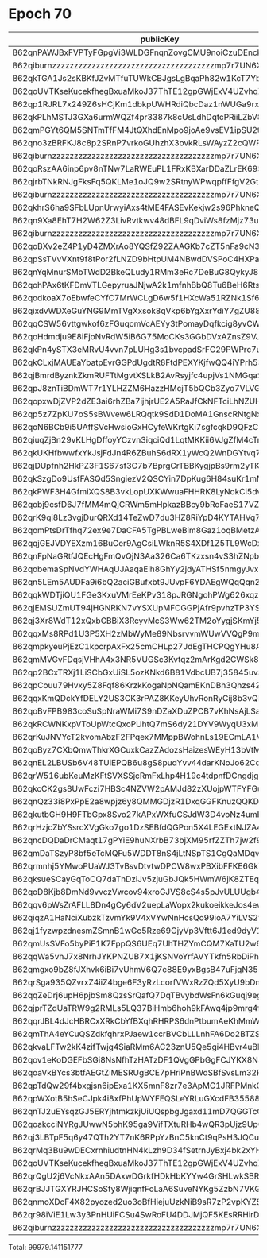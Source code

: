 # Epoch 70

| publicKey                                               | amount         | fee      | amountMina      | feeMina | memo                             | summaryGroup |
|---------------------------------------------------------|----------------|----------|-----------------|---------|----------------------------------|--------------|
| B62qnPAWJBxFVPTyFGpgVi3WLDGFnqnZovgCMU9noiCzuDEnckH18ZA | 31311341283447 | 20000000 | 31311.341283447 | 0.02    | payout from ZKV kobigurk#4945    |              |
| B62qiburnzzzzzzzzzzzzzzzzzzzzzzzzzzzzzzzzzzzzzmp7r7UN6X | 31311341283446 | 20000000 | 31311.341283446 | 0.02    | payout from ZKV kobigurk#4945    |              |
| B62qkTGA1Js2sKBKfJZvMTfuTUWkCBJgsLgBqaPh82w1KcT7YbcDnjT | 5260018613103  | 20000000 | 5260.018613103  | 0.02    | payout from ZKV kobigurk#4945    |              |
| B62qoUVTKseKucekfhegBxuaMkoJ37ThTE12gpGWjExV4UZvhqZD6w9 | 2487355830414  | 20000000 | 2487.355830414  | 0.02    | 18ffb511b457d03cfc5537696f6faadc |              |
| B62qp1RJRL7x249Z6sHCjKm1dbkpUWHRdiQbcDaz1nWUGa9rx48tYkR | 2244497529066  | 20000000 | 2244.497529066  | 0.02    | payout from ZKV kobigurk#4945    |              |
| B62qkPLhMSTJ3GXa6urmWQZf4pr3387k8cUsLdhDqtcPRiiLZbV8uCs | 2222778582570  | 20000000 | 2222.77858257   | 0.02    | payout from ZKV kobigurk#4945    |              |
| B62qmPGYt6QM5SNTmTfFM4JtQXhdEnMpo9joAe9vsEV1ipSU2t4BP9H | 2217384581412  | 20000000 | 2217.384581412  | 0.02    | payout from ZKV kobigurk#4945    |              |
| B62qno3zBRFKJ8c8p2SRnP7vrkoGUhzhX3ovkRLsWAyzZ2cQWRovcdr | 2045523182693  | 20000000 | 2045.523182693  | 0.02    | payout from ZKV kobigurk#4945    |              |
| B62qiburnzzzzzzzzzzzzzzzzzzzzzzzzzzzzzzzzzzzzzmp7r7UN6X | 2045523182693  | 20000000 | 2045.523182693  | 0.02    | payout from ZKV kobigurk#4945    |              |
| B62qoRszAA6inp6pv8nTNw7LaRWEuPL1FRxKBXarDDaZLrEK695PsPD | 1715796690192  | 20000000 | 1715.796690192  | 0.02    | 18ffb511b457d03cfc5537696f6faadc |              |
| B62qjrbTNkRNJgFksFq5QKLMe1oJQ9w2SRtnyWPwqpffFfgV2GtubWF | 1685902291874  | 20000000 | 1685.902291874  | 0.02    | payout from ZKV kobigurk#4945    |              |
| B62qiburnzzzzzzzzzzzzzzzzzzzzzzzzzzzzzzzzzzzzzmp7r7UN6X | 1685902291874  | 20000000 | 1685.902291874  | 0.02    | payout from ZKV kobigurk#4945    |              |
| B62qkhrS6ha9SFbLUpnUrwyiAxs4tME4FASEvKekjw2s96PhkneQCuV | 3116228015673  | 20000000 | 3116.228015673  | 0.02    | payout from ZKV kobigurk#4945    |              |
| B62qn9Xa8EhT7H2W62Z3LivRvtkwv48dBFL9qDviWs8fzMjz73upbmW | 1471631491699  | 20000000 | 1471.631491699  | 0.02    | payout from ZKV kobigurk#4945    |              |
| B62qiburnzzzzzzzzzzzzzzzzzzzzzzzzzzzzzzzzzzzzzmp7r7UN6X | 1471631491698  | 20000000 | 1471.631491698  | 0.02    | payout from ZKV kobigurk#4945    |              |
| B62qoBXv2eZ4P1yD4ZMXrAo8YQSfZ92ZAAGKb7cZT5nFa9cN33YD2ff | 2037853977869  | 20000000 | 2037.853977869  | 0.02    | payout from ZKV kobigurk#4945    |              |
| B62qpSsTVvVXnt9f8tPor2fLNZD9bHtpUM4NBwdDVSPoC4HXPaHREyQ | 406343081646   | 20000000 | 406.343081646   | 0.02    | payout from ZKV kobigurk#4945    |              |
| B62qnYqMnurSMbTWdD2BkeQLudy1RMm3eRc7DeBuG8QykyJ8gZ8Gdv4 | 262925009880   | 20000000 | 262.92500988    | 0.02    | payout from ZKV kobigurk#4945    |              |
| B62qohPAx6tKFDmVTLGepyruaJNjwA2k1mfnhBbQ8Tu6BeH6Rts99jn | 247922118210   | 20000000 | 247.92211821    | 0.02    | payout from ZKV kobigurk#4945    |              |
| B62qodkoaX7oEbwfeCYfC7MrWCLgD6w5f1HXcWa51RZNk1Sf68w3x8i | 228665024640   | 20000000 | 228.66502464    | 0.02    | payout from ZKV kobigurk#4945    |              |
| B62qixdvWDXeGuYNG9MmTVgXxsok8qVkp6bYgXxrYdiY7gZU88X6kY7 | 135188675595   | 20000000 | 135.188675595   | 0.02    | payout from ZKV kobigurk#4945    |              |
| B62qqCSW56vttgwkof6zFGuqomVcAEYy3tPomayDqfkcig8yvCWt5pn | 129083024775   | 20000000 | 129.083024775   | 0.02    | payout from ZKV kobigurk#4945    |              |
| B62qoHdmdju9E8iFjoNvRdW5iB6G75MoCKs3GGbDVxAZnsZ9VJj8kRk | 56059516343    | 20000000 | 56.059516343    | 0.02    | payout from ZKV kobigurk#4945    |              |
| B62qkPn4ySTX3eMRvU4vvn7pLUHg3s1bvcpadSrFC29PWPrc7uTfBNH | 53632238299    | 20000000 | 53.632238299    | 0.02    | payout from ZKV kobigurk#4945    |              |
| B62qkCLxjMAUEaYbatpEvrGGPdUgdtR8FtdPEXYKjfwQQ4iYPrh53Yn | 52152125318    | 20000000 | 52.152125318    | 0.02    | payout from ZKV kobigurk#4945    |              |
| B62qjBmrdByznkZkmRUFTtMgvtXSLkB2AvRsyjfc4upjVs1NMGqaSK6 | 52148573634    | 20000000 | 52.148573634    | 0.02    | payout from ZKV kobigurk#4945    |              |
| B62qpJ8znTiBDmWT7r1YLHZZM6HazzHMcjT5bQCb3Zyo7VLVG4XN1f6 | 48596527424    | 20000000 | 48.596527424    | 0.02    | payout from ZKV kobigurk#4945    |              |
| B62qopxwDjZVP2dZE3ai6rhZBa7ijhjrUE2A5RaJfCkNFTciLhNZUHV | 47004270189    | 20000000 | 47.004270189    | 0.02    | payout from ZKV kobigurk#4945    |              |
| B62qp5z7ZpKU7oS5sBWvew6LRQqtk9SdD1DoMA1GnscRNtgNxhRzz6C | 38691887315    | 20000000 | 38.691887315    | 0.02    | payout from ZKV kobigurk#4945    |              |
| B62qoN6BCb9i5UAffSVcHwsioGxHCyfeWKrtgKi7sgfcqkD9QFzCEb9 | 37591188632    | 20000000 | 37.591188632    | 0.02    | payout from ZKV kobigurk#4945    |              |
| B62qiuqZjBn29vKLHgDffoyYCzvn3iqciQd1LqtMKKii6VJgZfM4cTm | 30344904539    | 20000000 | 30.344904539    | 0.02    | payout from ZKV kobigurk#4945    |              |
| B62qkUKHfbwwfxYkJsjFdJn4R6ZBuhS6dRX1yWcQ2WnDGYtvq74jE4Y | 27227229521    | 20000000 | 27.227229521    | 0.02    | payout from ZKV kobigurk#4945    |              |
| B62qjDUpfnh2HkPZ3F1S67sf3C7b7BprgCrTBBKygjpBs9rm2yTK6fb | 24286575383    | 20000000 | 24.286575383    | 0.02    | payout from ZKV kobigurk#4945    |              |
| B62qkSzgDo9UsfFASQd5SngiezV2QSCYin7DpKug6H84suKr1mMfsyu | 18568512433    | 20000000 | 18.568512433    | 0.02    | payout from ZKV kobigurk#4945    |              |
| B62qkPWF3H4GfmiXQS8B3vkLopUXKWwuaFHHRK8LyNokCi5dvhKvAwT | 18031268145    | 20000000 | 18.031268145    | 0.02    | payout from ZKV kobigurk#4945    |              |
| B62qobj9csfD6J7fMM4mQjCRWm5mHpkazBBcy9bRoFaeS17VZcQVDLp | 12941890322    | 20000000 | 12.941890322    | 0.02    | payout from ZKV kobigurk#4945    |              |
| B62qrK9qi8Lz3vgjDurQRXd14TeZwD7du3HZ8RiYpD4KYTAHVq7rX3g | 10877913848    | 20000000 | 10.877913848    | 0.02    | payout from ZKV kobigurk#4945    |              |
| B62qomPtsDrTfhq72ex9e7DaCFA5TgPBLweBim8Gaz1oqBMetzAtQUD | 10330043970    | 20000000 | 10.33004397     | 0.02    | payout from ZKV kobigurk#4945    |              |
| B62qqjGEJVDYEXzm16BuCer9AgCsiLWknR5S4XDf1Z5TL9WcDxdtrPB | 9711560308     | 20000000 | 9.711560308     | 0.02    | payout from ZKV kobigurk#4945    |              |
| B62qnFpNaGRtfJQEcHgFmQvQjN3Aa326Ca6TKzxsn4vS3hZNpbJAEHv | 8634545950     | 20000000 | 8.63454595      | 0.02    | payout from ZKV kobigurk#4945    |              |
| B62qobemaSpNVdYWHAqUJAaqaEih8GhYy2jdyATHSf5nmgyJvxoA358 | 6626335423     | 20000000 | 6.626335423     | 0.02    | payout from ZKV kobigurk#4945    |              |
| B62qn5LEm5AUDFa9i6bQ2aciGBufxbt9JUvpF6YDAEgWQqQqn2MSnr7 | 6600715004     | 20000000 | 6.600715004     | 0.02    | payout from ZKV kobigurk#4945    |              |
| B62qqkWDTjiQU1FGe3KxuVMrEeKPv318pJRGNgohPWg626xqzyQZuzb | 5415049258     | 20000000 | 5.415049258     | 0.02    | payout from ZKV kobigurk#4945    |              |
| B62qjEMSUZmUT94jHGNRKN7vYSXUpMFCGGPjAfr9pvhzTP3YSo3LNgg | 5181921454     | 20000000 | 5.181921454     | 0.02    | payout from ZKV kobigurk#4945    |              |
| B62qj3Xr8WdT12xQxbCBBiX3RcyvMcS3Ww62TM2oYygjSKmYj5K3rGM | 4860046138     | 20000000 | 4.860046138     | 0.02    | payout from ZKV kobigurk#4945    |              |
| B62qqxMs8RPd1U3P5XH2zMbWyMe89NbsrvvmWUwVVQgP9mNwZFVAGAx | 4745922120     | 20000000 | 4.74592212      | 0.02    | payout from ZKV kobigurk#4945    |              |
| B62qmpkyeuPjEzC1kpcrpAxFx25cmCHLp27JdEgTHCPQgYHu8AMoBAk | 3397109223     | 20000000 | 3.397109223     | 0.02    | payout from ZKV kobigurk#4945    |              |
| B62qmMVGvFDqsjVHhA4x3NR5VUGSc3Kvtqz2mArKgd2CWSk8VZR7CHj | 3396812225     | 20000000 | 3.396812225     | 0.02    | payout from ZKV kobigurk#4945    |              |
| B62qp2BCxTRXj1LiSCbGxUiSL5ozKNkd6B81VdbcUB7j35845uvSg2a | 3396436137     | 20000000 | 3.396436137     | 0.02    | payout from ZKV kobigurk#4945    |              |
| B62qpCouu79Hvxy5Z8Fqf86KrzkKogaNpNQamEKnDBh3Qhzs42ZAZVE | 3367631019     | 20000000 | 3.367631019     | 0.02    | payout from ZKV kobigurk#4945    |              |
| B62qqxKmQDckYfDELY2US3CK3rPAZ8KKeyUhvRonRyCij8b3vQDwFVn | 3353893872     | 20000000 | 3.353893872     | 0.02    | payout from ZKV kobigurk#4945    |              |
| B62qoBvFPB983coSuSpNraWMi7S9nDZaXDuZPCB7vKhNsAjLSauDm4Z | 3255893792     | 20000000 | 3.255893792     | 0.02    | payout from ZKV kobigurk#4945    |              |
| B62qkRCWNKxpVToUpWtcQxoPUhtQ7mS6dy21DYV9WyqU3xMW185ReqF | 3082994580     | 20000000 | 3.08299458      | 0.02    | payout from ZKV kobigurk#4945    |              |
| B62qrKuJNVYcT2kvomAbzF2FPqex7MMppBWohnLs19ECmLA1V5mDxeB | 2743419834     | 20000000 | 2.743419834     | 0.02    | payout from ZKV kobigurk#4945    |              |
| B62qoByz7CXbQmwThkrXGCuxkCazZAdozsHaizesWEyH13bVtMrgBcE | 2112728503     | 20000000 | 2.112728503     | 0.02    | payout from ZKV kobigurk#4945    |              |
| B62qnEL2LBUSb6V48TUiEPQB6u8gS8pudYvv44darKNoJo62Cd6S9zB | 1897564166     | 20000000 | 1.897564166     | 0.02    | payout from ZKV kobigurk#4945    |              |
| B62qrW516ubKeuMzKFtSVXSSjcRmFxLhp4H19c4tdpnfDCngdjgJpZG | 1679762187     | 20000000 | 1.679762187     | 0.02    | payout from ZKV kobigurk#4945    |              |
| B62qkcCK2gs8UwFczi7HBSc4NZVW2pAMJd82zXUojpWTFYFGuZLxrHU | 1585872426     | 20000000 | 1.585872426     | 0.02    | payout from ZKV kobigurk#4945    |              |
| B62qnQz33i8PxPpE2a8wpjz6y8QMMGDjzR1DxqGGFKnuzQQKD6a917B | 1451803485     | 20000000 | 1.451803485     | 0.02    | payout from ZKV kobigurk#4945    |              |
| B62qkutbGH9H9FTbGpx8Svo27kAPxWXfuCSJdW3D4voNz4umHAAUcUH | 1278164148     | 20000000 | 1.278164148     | 0.02    | payout from ZKV kobigurk#4945    |              |
| B62qrHzjcZbYSsrcXVgGko7go1DzSEBfdQGPon5X4LEGExtNJZA4ECj | 1264201885     | 20000000 | 1.264201885     | 0.02    | payout from ZKV kobigurk#4945    |              |
| B62qncDQDaDrCMaqt17gPYiE9huNXrbB73bjXM95rfZZTh7jw2f9EvR | 1182709078     | 20000000 | 1.182709078     | 0.02    | payout from ZKV kobigurk#4945    |              |
| B62qmDaTSzyP8bf5eTcMQFu5WDDT8nS4jLtNSpTS1CgQaMDqvs9jTr8 | 1089977607     | 20000000 | 1.089977607     | 0.02    | payout from ZKV kobigurk#4945    |              |
| B62qrmnhj5YMwoPUaWJ3TvBsvDtvtwDPCW8wxPBXibFFKE6GkY14KPP | 1075155797     | 20000000 | 1.075155797     | 0.02    | payout from ZKV kobigurk#4945    |              |
| B62qksueSCayGqToCQ7daThDziJv5zjuGbJQk5HWmW6jK8ZTEqbSTWp | 1043728115     | 20000000 | 1.043728115     | 0.02    | payout from ZKV kobigurk#4945    |              |
| B62qoD8Kjb8DmNd9vvczVwcov94xroGJVS8cS4s5pJvULUUgb4rRtrE | 983490904      | 20000000 | 0.983490904     | 0.02    | payout from ZKV kobigurk#4945    |              |
| B62qqv6pWsZrAFLL8Dn4gCy6dV2uepLaWopx2kukoeikkeJos4ewbBt | 571278076      | 20000000 | 0.571278076     | 0.02    | payout from ZKV kobigurk#4945    |              |
| B62qiqzA1HaNciXubzkTzvmYk9V4xVYwNnHcsQo99ioA7YiLVS2yvwD | 481627041      | 20000000 | 0.481627041     | 0.02    | payout from ZKV kobigurk#4945    |              |
| B62qj1fyzwpzdnesmZSmnB1wGc5Rze69GjyVp3Vftt6J1ed9dyV1BT9 | 381340663      | 20000000 | 0.381340663     | 0.02    | payout from ZKV kobigurk#4945    |              |
| B62qmUsSVFo5byPiF1K7FppQS6UEq7UhTHZYmCQM7XaTU2w6Fci75CP | 312446406      | 20000000 | 0.312446406     | 0.02    | payout from ZKV kobigurk#4945    |              |
| B62qqWa5vhJ7x8NrhJYKPNZUB7X1jKSNVoYrfAVYTkfn5RbDiPhxEiz | 282195963      | 20000000 | 0.282195963     | 0.02    | payout from ZKV kobigurk#4945    |              |
| B62qmgxo9bZ8fJXhvk6iBi7vUhmV6Q7c88E9yxBgsB47uFjqN35oRus | 223745741      | 20000000 | 0.223745741     | 0.02    | payout from ZKV kobigurk#4945    |              |
| B62qrSga935QZvrxZ4iiZ4bge6F3yRzLcorfVWxRzZQd5XyU9bDmScc | 196288549      | 20000000 | 0.196288549     | 0.02    | payout from ZKV kobigurk#4945    |              |
| B62qqZeDrj6upH6pjbSm8QzsSrQafQ7DqTBvybdWsFn6kGuqj9egfyY | 159767220      | 20000000 | 0.15976722      | 0.02    | payout from ZKV kobigurk#4945    |              |
| B62qjprTZdUaTRW9g2RMLs5LQ37BiHmb6hoh9kFAwq4jp9mrg4fLJvK | 134820662      | 20000000 | 0.134820662     | 0.02    | payout from ZKV kobigurk#4945    |              |
| B62qqrJBL4dJcHBRCxXRkCbYfBXqhRHRPS6dnPtbumAeKhMmWzQ3c4b | 134791350      | 20000000 | 0.13479135      | 0.02    | payout from ZKV kobigurk#4945    |              |
| B62qmThA4eYCuQSZdkfqhrxPJaew1ccrBVCbLLLnhFA6Do2BTZSVS7D | 130764974      | 20000000 | 0.130764974     | 0.02    | payout from ZKV kobigurk#4945    |              |
| B62qkvaLFTw2kK4zifTwjg4SiaRMm6AC23znU5Qe5gi4HBvr4uBLEQu | 126498624      | 20000000 | 0.126498624     | 0.02    | payout from ZKV kobigurk#4945    |              |
| B62qov1eKoDGEFbSGi8NsNfhTzHATzDF1QVgGPbGgFCJYKX8NSVva1T | 105187339      | 20000000 | 0.105187339     | 0.02    | payout from ZKV kobigurk#4945    |              |
| B62qoaVkBYcs3btfAEGtZiMESRUgBCE7pHriPnBWdSBfSvsLm32FNGr | 88995095       | 20000000 | 0.088995095     | 0.02    | payout from ZKV kobigurk#4945    |              |
| B62qpTdQw29f4bxgjsn6ipExa1KX5mnF8zr7e3ApMC1JRFPMnkQp4tR | 56645872       | 20000000 | 0.056645872     | 0.02    | payout from ZKV kobigurk#4945    |              |
| B62qpWXotB5hSeCJpk4i8xfPhUpWYFEQSLeYRLuGXcdFB35588y6tD3 | 49189412       | 20000000 | 0.049189412     | 0.02    | payout from ZKV kobigurk#4945    |              |
| B62qnTJ2uEYsqzGJ5ERYjhtmkzkjUiUQspbgJgaxd11mD7QGGTcCrNU | 44133990       | 20000000 | 0.04413399      | 0.02    | payout from ZKV kobigurk#4945    |              |
| B62qoakcciNYRgJUwwN5bhK95ga9VifTXtuRHb4wQR3pUjz9UpQmZx3 | 31799172       | 20000000 | 0.031799172     | 0.02    | payout from ZKV kobigurk#4945    |              |
| B62qj3LBTpF5q6y47QTh2YT7nK6RPpYzBnC5knCt9qPsH3JQCu2JFL9 | 30385615       | 20000000 | 0.030385615     | 0.02    | payout from ZKV kobigurk#4945    |              |
| B62qrMq3Bu9wDECxrnhiudtnHN4kLzh9D34fSetrnJyBxj4bk2xYHS3 | 11612460       | 20000000 | 0.01161246      | 0.02    | payout from ZKV kobigurk#4945    |              |
| B62qoUVTKseKucekfhegBxuaMkoJ37ThTE12gpGWjExV4UZvhqZD6w9 | 4810104        | 20000000 | 0.004810104     | 0.02    | 18ffb511b457d03cfc5537696f6faadc |              |
| B62qrQgU2j6VcNkxAAn5DAxwDGrkfHDkHbKYYw4GrSHLwkSBR5TY6sw | 2783741        | 20000000 | 0.002783741     | 0.02    | payout from ZKV kobigurk#4945    |              |
| B62qrBJJTGXYRJHCSoSfy8WjiqnfFoLaA6SuveNYKg5ZzbN7VKGidbt | 2079030        | 20000000 | 0.00207903      | 0.02    | payout from ZKV kobigurk#4945    |              |
| B62qnmoXDcF4X82pyozed2uo3oBfHiejuUzkNiB9sR7zP2vpKYZSrKf | 599766         | 20000000 | 0.000599766     | 0.02    | payout from ZKV kobigurk#4945    |              |
| B62qr98iViE1Lw3y3PnHUiFCSu4SwRoFU4DDJMjQF5KEsRRHirDDqDt | 490            | 20000000 | 4.9e-7          | 0.02    | payout from ZKV kobigurk#4945    |              |
| B62qiburnzzzzzzzzzzzzzzzzzzzzzzzzzzzzzzzzzzzzzmp7r7UN6X | 3600000000000  | 20000000 | 3600            | 0.02    | 18ffb511b457d03cfc5537696f6faadc | 1            |

Total: 99979.141151777
